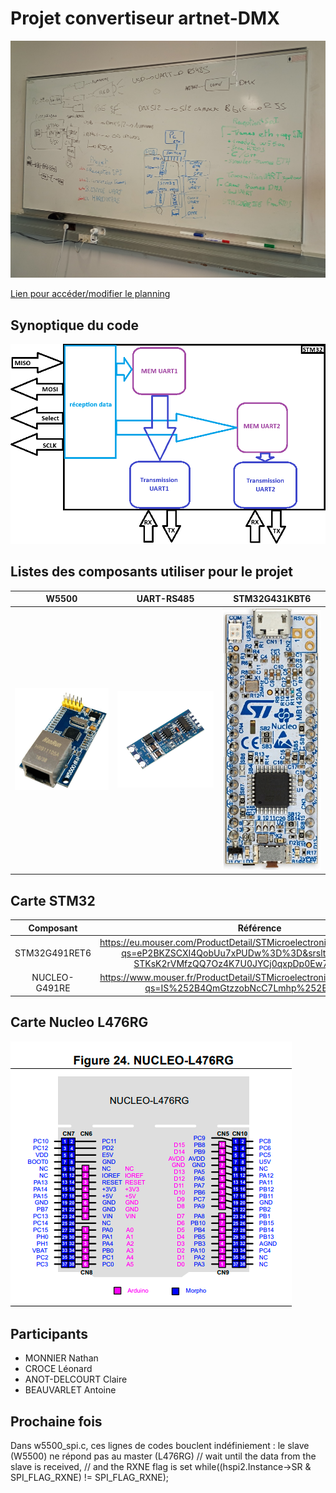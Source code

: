# Projet convertiseur artnet-DMX

![Tableau](https://github.com/claireAnot/3D_Projet/blob/main/images/tableau_resume.jpg "Tableau résumé")

[Lien pour accéder/modifier le planning](https://docs.google.com/spreadsheets/d/186soKjPCN-PK-JzUTAcS0mT16IVo6W8UJx_HTyjIL5Y/edit?usp=sharing)

## Synoptique du code

![STMarchi](https://github.com/claireAnot/3D_Projet/blob/main/images/fonctionnement_interne_STM_projet.png "STMarchi")

## Listes des composants utiliser pour le projet

|W5500|UART-RS485|STM32G431KBT6|
|:---:|:--------:|:-----------:|
|![IMG](https://github.com/claireAnot/3D_Projet/blob/main/images/W5500.png "W5500")|![IMG2](https://github.com/claireAnot/3D_Projet/blob/main/images/uart_ttl_to_rs485_two-way_converter_04.jpg "Tableau")|![IMG3](https://github.com/claireAnot/3D_Projet/blob/main/images/stm32G431.jpg "STM")|

## Carte STM32
|Composant|Référence|
|:-------:|:-------:|
|STM32G491RET6 | https://eu.mouser.com/ProductDetail/STMicroelectronics/STM32G491RET6?qs=eP2BKZSCXI4QobUu7xPUDw%3D%3D&srsltid=AfmBOorBPL-STKsK2rVMfzQQ7Oz4K7U0JYCj0qxpDp0Ew72G5G8mcLyb|
|NUCLEO-G491RE | https://www.mouser.fr/ProductDetail/STMicroelectronics/NUCLEO-G491RE?qs=IS%252B4QmGtzzobNcC7Lmhp%252Bg%3D%3D|

## Carte Nucleo L476RG
![Carte](https://github.com/claireAnot/3D_Projet/blob/main/images/Nucleo%20L476RG.PNG "Nucleo L476RG")

## Participants
- MONNIER Nathan
- CROCE Léonard
- ANOT-DELCOURT Claire
- BEAUVARLET Antoine

## Prochaine fois
Dans w5500_spi.c, ces lignes de codes bouclent indéfiniement : le slave (W5500) ne répond pas au master (L476RG)
// wait until the data from the slave is received,
// and the RXNE flag is set
while((hspi2.Instance->SR & SPI_FLAG_RXNE) != SPI_FLAG_RXNE);

